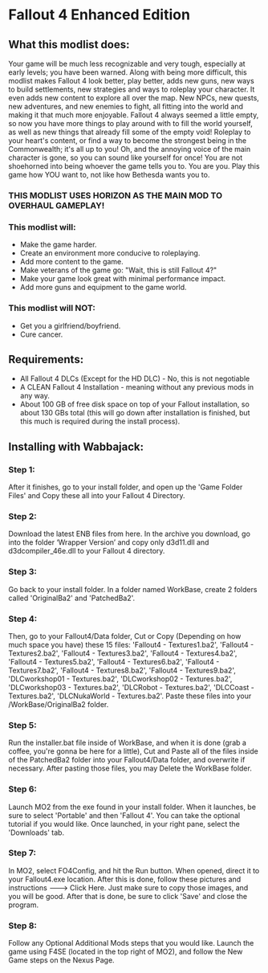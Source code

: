 # Fallout 4 Enhanced Edition

## What this modlist does:

Your game will be much less recognizable and very tough, especially at early levels; you have been warned. Along with being more difficult, this modlist makes Fallout 4 look better, play better, adds new guns, new ways to build settlements, new strategies and ways to roleplay your character. It even adds new content to explore all over the map. New NPCs, new quests, new adventures, and new enemies to fight, all fitting into the world and making it that much more enjoyable. Fallout 4 always seemed a little empty, so now you have more things to play around with to fill the world yourself, as well as new things that already fill some of the empty void! Roleplay to your heart's content, or find a way to become the strongest being in the Commonwealth; it's all up to you! Oh, and the annoying voice of the main character is gone, so you can sound like yourself for once! You are not shoehorned into being whoever the game tells you to. You are you. Play this game how YOU want to, not like how Bethesda wants you to.

### THIS MODLIST USES HORIZON AS THE MAIN MOD TO OVERHAUL GAMEPLAY!

### This modlist will:

* Make the game harder.
* Create an environment more conducive to roleplaying.
* Add more content to the game.
* Make veterans of the game go: "Wait, this is still Fallout 4?"
* Make your game look great with minimal performance impact.
* Add more guns and equipment to the game world.

### This modlist will NOT:

* Get you a girlfriend/boyfriend.
* Cure cancer.

## Requirements:

* All Fallout 4 DLCs (Except for the HD DLC) - No, this is not negotiable
* A CLEAN Fallout 4 Installation - meaning without any previous mods in any way.
* About 100 GB of free disk space on top of your Fallout installation, so about 130 GBs total (this will go down after installation is finished, but this much is required during the install process).

## Installing with Wabbajack:

### Step 1:

After it finishes, go to your install folder, and open up the 'Game Folder Files' and Copy these all into your Fallout 4 Directory.

### Step 2:

Download the latest ENB files from here. In the archive you download, go into the folder ‘Wrapper Version’ and copy only d3d11.dll and d3dcompiler_46e.dll to your Fallout 4 directory.

### Step 3:

Go back to your install folder. In a folder named WorkBase, create 2 folders called 'OriginalBa2' and 'PatchedBa2'.

### Step 4:

Then, go to your Fallout4/Data folder, Cut or Copy (Depending on how much space you have) these 15 files:  'Fallout4 - Textures1.ba2', 'Fallout4 - Textures2.ba2', 'Fallout4 - Textures3.ba2', 'Fallout4 - Textures4.ba2', 'Fallout4 - Textures5.ba2', 'Fallout4 - Textures6.ba2', 'Fallout4 - Textures7.ba2', 'Fallout4 - Textures8.ba2', 'Fallout4 - Textures9.ba2', 'DLCworkshop01 - Textures.ba2', 'DLCworkshop02 - Textures.ba2', 'DLCworkshop03 - Textures.ba2', 'DLCRobot - Textures.ba2', 'DLCCoast - Textures.ba2', 'DLCNukaWorld - Textures.ba2'. Paste these files into your <install folder>/WorkBase/OriginalBa2 folder.

### Step 5:

Run the installer.bat file inside of WorkBase, and when it is done (grab a coffee, you're gonna be here for a little), Cut and Paste all of the files inside of the PatchedBa2 folder into your Fallout4/Data folder, and overwrite if necessary. After pasting those files, you may Delete the WorkBase folder.

### Step 6:

Launch MO2 from the exe found in your install folder. When it launches, be sure to select 'Portable' and then 'Fallout 4'. You can take the optional tutorial if you would like. Once launched, in your right pane, select the 'Downloads' tab. 

### Step 7:

In MO2, select FO4Config, and hit the Run button. When opened, direct it to your Fallout4.exe location. After this is done, follow these pictures and instructions --->  Click Here﻿. Just make sure to copy those images, and you will be good. After that is done, be sure to click 'Save' and close the program.

### Step 8:

Follow any Optional Additional Mods steps that you would like. Launch the game using F4SE (located in the top right of MO2), and follow the New Game steps on the Nexus Page.
